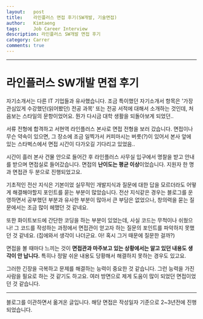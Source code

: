 ```yaml
---
layout:   post
title:    라인플러스 면접 후기(SW개발, 기술면접) 
author:   Kimtaeng
tags: 	  Job Career Interview
description: 라인플러스 SW개발 면접 후기
category: Carrer
comments: true
---
```


<hr/>

# 라인플러스 SW개발 면접 후기

자기소개서는 다른 IT 기업들과 유사했습니다. 조금 특이했던 자기소개서 항목은 '가장 관심있게 수강했던(읽어봤던) 전공 과목'
또는 전공 서적에 대해서 소개하는 것인데, 처음보는 스타일의 문항이었어요. 뭔가 다시금 대학 생활을 되돌아보게 되었던..


서류 전형에 합격하고 서현역 라인플러스 본사로 면접 전형을 보러 갔습니다.
면접이나 무슨 약속이 있으면, 그 장소에 조금 일찍가서 커피마시는 버릇(?)이 있어서
본사 앞에 있는 스타벅스에서 면접 시간이 다가오길 기다리고 있었음..

시간이 흘러 본사 건물 안으로 들어간 후 라인플러스 사무실 입구에서 명찰을 받고 안내를 받으며 면접실로 들어갔습니다.
면접의 <b>난이도는 평균 이상</b>이었습니다. 지원자 한 명과 면접관 두 분으로 진행되었고요.

기초적인 전산 지식은 기본이었 실무적인 개발지식과 질문에 대한 답을 모르더라도 어떻게 해결해야할지 포인트를 묻는 부분이 많았습니다.
전산 지식같은 경우는 블로그를 운영하면서 공부했던 부분과 유사한 부분이 많아서 큰 부담은 없었으나, 창의력을 묻는 질문에서는
조금 많이 헤맸던 것 같네요.

또한 화이트보드에 간단한 코딩을 하는 부분이 있었는데, 사실 코드는 무척이나 쉬웠으나!
그 코드를 작성하는 과정에서 면접관이 얻고자 하는 질문의 포인트를 파악하지 못했던 것 같네요.
(집에와서 생각이 나더군요. 아! 혹시 그거 때문에 질문한 걸까?)

면접을 볼 때마다 느끼는 것이 <b>면접관과 마주보고 있는 상황에서는 알고 있던 내용도 생각이 안 납니다.</b>
특히나 정말 쉬운 내용도 당황해서 해결하지 못하는 경우도 있고요. 

그러한 긴장을 극복하고 문제를 해결하는 능력이 중요한 것 같습니다. 그런 능력을 가진 사람을 필요로 하는 것 같기도 하고요.
여러 방면으로 제게 도움이 많이 되었던 면접이었던 것 같습니다.

<hr/>

<div class="post_caption">블로그를 이관하면서 옮겨온 글입니다. 해당 면접은 작성일자 기준으로 2~3년전에 진행되었습니다.</div>